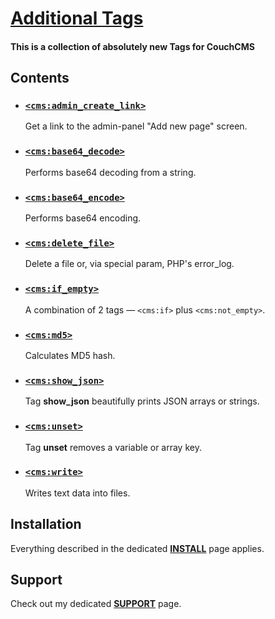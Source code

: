 # [Additional Tags](https://github.com/trendoman/Tweakus-Dilectus/tree/main/anton.cms%40ya.ru__tags-new)

#### This is a collection of absolutely new Tags for CouchCMS

## Contents

* ### [`<cms:admin_create_link>`](admin_create_link/)

   Get a link to the admin-panel "Add new page" screen.

* ### [`<cms:base64_decode>`](base64_decode/)

   Performs base64 decoding from a string.

* ### [`<cms:base64_encode>`](base64_encode/)

   Performs base64 encoding.

* ### [`<cms:delete_file>`](delete_file/)

    Delete a file or, via special param, PHP's error_log.

* ### [`<cms:if_empty>`](if_empty/)

    A combination of 2 tags &mdash; `<cms:if>` plus `<cms:not_empty>`.

* ### [`<cms:md5>`](md5/)

    Calculates MD5 hash.

* ### [`<cms:show_json>`](show_json/)

    Tag **show_json** beautifully prints JSON arrays or strings.

* ### [`<cms:unset>`](unset/)

    Tag **unset** removes a variable or array key.

* ### [`<cms:write>`](write/)

    Writes text data into files.

## Installation

Everything described in the dedicated [**INSTALL**](/INSTALL.md) page applies.

## Support

Check out my dedicated [**SUPPORT**](/SUPPORT.md) page.
